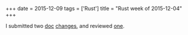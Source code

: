 +++
date = 2015-12-09
tags = ['Rust']
title = "Rust week of 2015-12-04"
+++

I submitted two [doc][] [changes], and reviewed [one].

  [doc]: https://github.com/rust-lang/rust/pull/30272
  [changes]: https://github.com/rust-lang/rust/pull/30274
  [one]: https://github.com/rust-lang/rust/pull/30273
